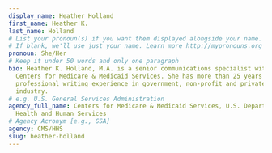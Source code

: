 ```yaml
---
display_name: Heather Holland
first_name: Heather K.
last_name: Holland
# List your pronoun(s) if you want them displayed alongside your name.
# If blank, we'll use just your name. Learn more http://mypronouns.org
pronoun: She/Her
# Keep it under 50 words and only one paragraph
bio: Heather K. Holland, M.A. is a senior communications specialist with the
  Centers for Medicare & Medicaid Services. She has more than 25 years of
  professional writing experience in government, non-profit and private
  industry.
# e.g. U.S. General Services Administration
agency_full_name: Centers for Medicare & Medicaid Services, U.S. Department of
  Health and Human Services
# Agency Acronym [e.g., GSA]
agency: CMS/HHS
slug: heather-holland
---
```

